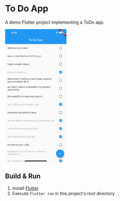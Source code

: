 # To Do App

A demo Flutter project implementing a ToDo app.

<img src="https://github.com/finkmoritz/todoapp/blob/master/assets/preview.png" alt="Preview" width="200"/>

## Build & Run

1. Install [Flutter](https://flutter.dev/docs/get-started/install)
2. Execute `flutter run` in this project's root directory
